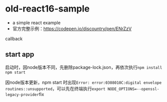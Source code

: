 # old-react16-sample
- a simple react example
- 官方完整示例：https://codepen.io/discountry/pen/ENrZzV

callback

## start app
启动时，因node版本不同，先删除package-lock.json，再依次执行`npm install` `npm start`

因node版本更新，npm start 时出现`Error: error:0308010C:digital envelope routines::unsupported`，可以先在终端执行`export NODE_OPTIONS=--openssl-legacy-provider`fix
